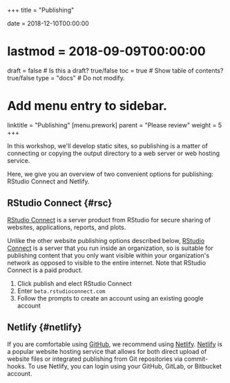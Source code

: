 +++
title = "Publishing"

date = 2018-12-10T00:00:00
# lastmod = 2018-09-09T00:00:00

draft = false  # Is this a draft? true/false
toc = true  # Show table of contents? true/false
type = "docs"  # Do not modify.

# Add menu entry to sidebar.
linktitle = "Publishing"
[menu.prework]
  parent = "Please review"
  weight = 5
+++

In this workshop, we'll develop static sites, so publishing is a matter of connecting or copying the output directory to a web server or web hosting service.

Here, we give you an overview of two convenient options for publishing: RStudio Connect and Netlify.

## RStudio Connect {#rsc}

[RStudio Connect](https://www.rstudio.com/products/connect/) is a server product from RStudio for secure sharing of websites, applications, reports, and plots.  

Unlike the other website publishing options described below, [RStudio Connect](https://www.rstudio.com/products/connect/) is a server that you run inside an organization, so is suitable for publishing content that you only want visible within your organization's network as opposed to visible to the entire internet. Note that RStudio Connect is a paid product.

1. Click publish and elect RStudio Connect
1. Enter `beta.rstudioconnect.com`
1. Follow the prompts to create an account using an existing google account


## Netlify {#netlify}

If you are comfortable using [GitHub](../github), we recommend using [Netlify](https://bookdown.org/yihui/rmarkdown/blogdown-deploy.html). [Netlify](https://www.netlify.com/) is a popular website hosting service that allows for both direct upload of website files or integrated publishing from Git repositories via commit-hooks. To use Netlify, you can login using your GitHub, GitLab, or Bitbucket account.
